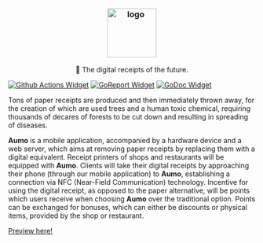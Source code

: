 <h3 align="center"><img src="https://i.imgur.com/unYDhlh.png" alt="logo" height="100px"></h3>
<p align="center">📜 The digital receipts of the future.</p>

[![Github Actions Widget]][Github Actions] [![GoReport Widget]][GoReport] [![GoDoc Widget]][GoDoc]

  Tons of paper receipts are produced and then immediately thrown away, for the creation of which are used trees and a human toxic chemical, requiring thousands of decares of forests to be cut down and resulting in spreading of diseases.

  **Aumo** is a mobile application, accompanied by a hardware device and a web server, which aims at removing paper receipts by replacing them with a digital equivalent. Receipt printers of shops and restaurants will be equipped with **Aumo**. Clients will take their digital receipts by approaching their phone (through our mobile application) to **Aumo**, establishing a connection via NFC (Near-Field Communication) technology.
  Incentive for using the digital receipt, as opposed to the paper alternative, will be points which users receive when choosing **Aumo** over the traditional option. Points can be exchanged for bonuses, which can either be discounts or physical items, provided by the shop or restaurant.

[Preview here!](https://expo.io/@deliriumproducts/aumo)

[GoReport Widget]: https://goreportcard.com/badge/github.com/deliriumproducts/aumo
[GoReport]: https://goreportcard.com/report/github.com/deliriumproducts/aumo
[Github Actions Widget]: https://github.com/tsoding/kgbotka/workflows/CI/badge.svg
[Github Actions]: https://github.com/deliriumproducts/aumo/actions
[GoDoc]: https://godoc.org/github.com/deliriumproducts/aumo
[GoDoc Widget]: https://godoc.org/github.com/deliriumproducts/aumo?status.svg
